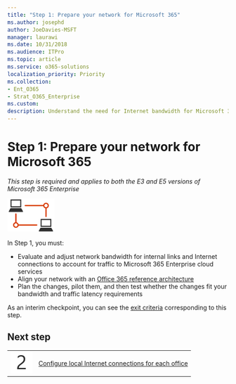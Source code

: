 ```yaml
---
title: "Step 1: Prepare your network for Microsoft 365"
ms.author: josephd
author: JoeDavies-MSFT
manager: laurawi
ms.date: 10/31/2018
ms.audience: ITPro
ms.topic: article
ms.service: o365-solutions
localization_priority: Priority
ms.collection: 
- Ent_O365
- Strat_O365_Enterprise
ms.custom:
description: Understand the need for Internet bandwidth for Microsoft 365 Enterprise's cloud services.
---
```


# Step 1: Prepare your network for Microsoft 365

*This step is required and applies to both the E3 and E5 versions of Microsoft 365 Enterprise*

![](./media/deploy-foundation-infrastructure/networking_icon-small.png)

In Step 1, you must:

- Evaluate and adjust network bandwidth for internal links and Internet connections to account for traffic to Microsoft 365 Enterprise cloud services
- Align your network with an [Office 365 reference architecture](https://docs.microsoft.com/office365/enterprise/office-365-network-connectivity-principles#BKMK_P2)
- Plan the changes, pilot them, and then test whether the changes fit your bandwidth and traffic latency requirements

As an interim checkpoint, you can see the [exit criteria](networking-exit-criteria.md#crit-networking-step1) corresponding to this step.

## Next step

|||
|:-------|:-----|
|![](./media/stepnumbers/Step2.png)|[Configure local Internet connections for each office](networking-dns-resolution-same-location.md)|


